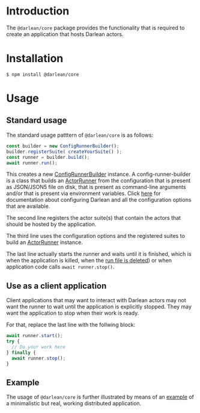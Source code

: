 # Introduction

The `@darlean/core` package provides the functionality that is required to create an application that hosts Darlean actors.

# Installation

```
$ npm install @darlean/core
```

# Usage

## Standard usage

The standard usage patttern of `@darlean/core` is as follows:
```ts
const builder = new ConfigRunnerBuilder();
builder.registerSuite( createYourSuite() );
const runner = builder.build();
await runner.run();
```

This creates a new [ConfigRunnerBuilder](https://docs.darlean.io/latest/ConfigRunnerBuilder.html) instance. A config-runner-builder is a class that builds an
[ActorRunner](https://docs.darlean.io/latest/ActorRunner.html#) from the configuration that is present as JSON/JSON5 file on disk, that is present as
command-line arguments and/or that is present via environment variables. Click [here](https://darlean.io/documentation/configuration-options/) for documentation 
about configuring Darlean and all the configuration options that are available.

The second line registers the actor suite(s) that contain the actors that should be hosted by the application.

The third line uses the configuration options and the registered suites to build an [ActorRunner](https://docs.darlean.io/latest/ActorRunner.html#) instance.

The last line actually starts the runner and waits until it is finished, which is when the application is killed, when the [run file is deleted](https://darlean.io/documentation/starting-and-stopping/)) 
or when application code calls `await runner.stop()`.

## Use as a client application

Client applications that may want to interact with Darlean actors may not want the runner to wait until the application is explicitly stopped. They may want the application to stop when their work is ready.

For that, replace the last line with the follwing block:

```ts
await runner.start();
try {
  // Do your work here
} finally {
  await runner.stop();
}
```

## Example

The usage of `@darlean/core` is further illustrated by means of an [example](../examples/src/core) of a minimalistic but real, working distributed application.
